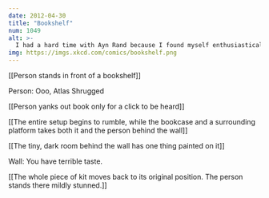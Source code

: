 ```yaml
---
date: 2012-04-30
title: "Bookshelf"
num: 1049
alt: >-
  I had a hard time with Ayn Rand because I found myself enthusiastically agreeing with the first 90% of every sentence, but getting lost at 'therefore, be a huge asshole to everyone.'
img: https://imgs.xkcd.com/comics/bookshelf.png
---
```

[[Person stands in front of a bookshelf]]

Person: Ooo, Atlas Shrugged

[[Person yanks out book only for a click to be heard]]

[[The entire setup begins to rumble, while the bookcase and a surrounding platform takes both it and the person behind the wall]]

[[The tiny, dark room behind the wall has one thing painted on it]]

Wall: You have terrible taste.

[[The whole piece of kit moves back to its original position.  The person stands there mildly stunned.]]

